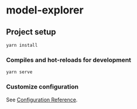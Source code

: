 # model-explorer

## Project setup
```
yarn install
```

### Compiles and hot-reloads for development
```
yarn serve
```

### Customize configuration
See [Configuration Reference](https://cli.vuejs.org/config/).
